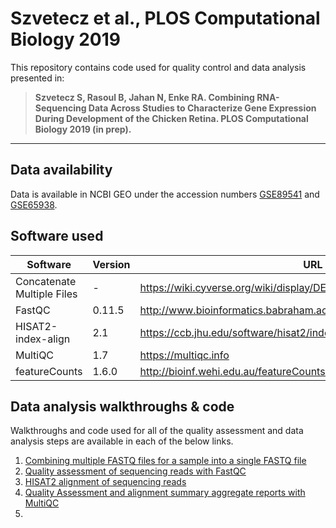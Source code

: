 # Szvetecz et al., PLOS Computational Biology 2019

This repository contains code used for quality control and data analysis presented in: 

> **Szvetecz S, Rasoul B, Jahan N, Enke RA. Combining RNA-Sequencing Data Across Studies to Characterize Gene Expression During Development of the Chicken Retina. PLOS Computational Biology 2019 (in prep).**

----

## Data availability

Data is available in NCBI GEO under the accession numbers [GSE89541](https://www.ncbi.nlm.nih.gov/geo/query/acc.cgi?acc=GSE89541) and [GSE65938](https://www.ncbi.nlm.nih.gov/geo/query/acc.cgi).

## Software used

| Software | Version | URL | 
| --- | --- | --- |
| Concatenate Multiple Files | - | https://wiki.cyverse.org/wiki/display/DEapps/Concatenate+Multiple+Files |
| FastQC | 0.11.5 | http://www.bioinformatics.babraham.ac.uk/projects/fastqc/ |
| HISAT2-index-align | 2.1 | https://ccb.jhu.edu/software/hisat2/index.shtml |
| MultiQC | 1.7 | https://multiqc.info|
| featureCounts | 1.6.0  | http://bioinf.wehi.edu.au/featureCounts/ |



## Data analysis walkthroughs & code

Walkthroughs and code used for all of the quality assessment and data analysis steps are available in each of the below links.

1. [Combining multiple FASTQ files for a sample into a single FASTQ file](https://github.com/enkera/Szvetecz_PLOS_CB_2019/blob/master/code%20%26%20walkthroughs/sequence%20prep%20%26%20QC)
2. [Quality assessment of sequencing reads with FastQC](https://github.com/enkera/Szvetecz_PLOS_CB_2019/blob/master/code%20%26%20walkthroughs/sequence%20prep%20%26%20QC)
3. [HISAT2 alignment of sequencing reads](https://github.com/enkera/Szvetecz_PLOS_CB_2019/blob/master/code%20%26%20walkthroughs/sequence%20prep%20%26%20QC)
4. [Quality Assessment and alignment summary aggregate reports with MultiQC](https://github.com/enkera/Szvetecz_PLOS_CB_2019/blob/master/code%20%26%20walkthroughs/sequence%20prep%20%26%20QC)
5. 
